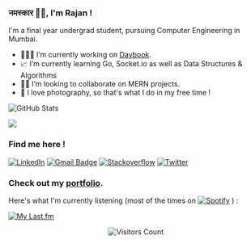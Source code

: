 

###  नमस्कार 🙏🏻, I'm Rajan !

I'm a final year undergrad student, pursuing Computer Engineering in Mumbai.<br> 

- 👨🏻‍💻 I’m currently working on [Daybook](https://github.com/ARU-Coders/daybook). 
- 📈 I’m currently learning Go, Socket.io as well as Data Structures & Algorithms
- 🤝🏻 I’m looking to collaborate on MERN projects.
- 📸 I love photography, so that's what I do in my free time !


<p align="left" ><img src="https://github-readme-stats.vercel.app/api?username=mahanvyakti&amp;show_icons=true&theme=material-palenight" alt="GitHub Stats"></p>

<p>
  <img src="https://github-readme-streak-stats.herokuapp.com/?user=mahanvyakti&theme=dark" />
</p>


### Find me here !
[![LinkedIn](https://img.shields.io/badge/-%230077B5.svg?&style=for-the-badge&logo=linkedin&logoColor=white)](https://trcr.tk/tb4e8) [![Gmail Badge](https://img.shields.io/badge/-D14836?style=for-the-badge&logo=gmail&logoColor=white)](mailto:rajan.gaul123@gmail.com) [![Stackoverflow](https://img.shields.io/badge/-FE7A16?logo=stack-overflow&logoColor=white&style=for-the-badge)](https://trcr.tk/mW17n) [![Twitter](https://img.shields.io/badge/-1DA1F2?style=for-the-badge&logo=twitter&logoColor=white)](https://trcr.tk/et2xA)
### Check out my [portfolio](https://mahanvyakti.netlify.app/).

Here's what I'm currently listening (most of the times on [![Spotify](https://img.shields.io/badge/Spotify-1ED760?&style=for-the-badge&logo=spotify&logoColor=white&width=20)](https://trcr.tk/bAGuG) ) :

[![My Last.fm](https://lastfm-recently-played.vercel.app/api?user=mahan_vyakti&count=2&width=375)](https://www.last.fm/user/mahan_vyakti)  



<p align="center">
<img src="https://visitor-badge.laobi.icu/badge?page_id=mahanvyakti.mahanvyakti" alt="Visitors Count"/>       
</p>
